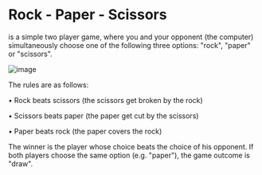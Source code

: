 # Rock - Paper - Scissors 
is a simple two player game, where you and your opponent (the computer) simultaneously choose one of the following three options: "rock", "paper" or "scissors". 

![image](https://user-images.githubusercontent.com/120330216/214285914-d0621778-08bb-4825-b4f0-76f97a504fa8.png)

The rules are as follows:

•	Rock beats scissors (the scissors get broken by the rock)

•	Scissors beats paper (the paper get cut by the scissors)

•	Paper beats rock (the paper covers the rock)

The winner is the player whose choice beats the choice of his opponent. If both players choose the same option (e.g. "paper"), the game outcome is "draw".

